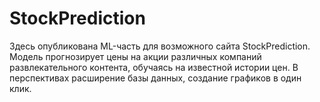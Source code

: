 # StockPrediction
Здесь опубликована ML-часть для возможного сайта StockPrediction.
Модель прогнозирует цены на акции различных компаний развлекательного контента, обучаясь на известной истории цен.
В перспективах расширение базы данных, создание графиков в один клик.
